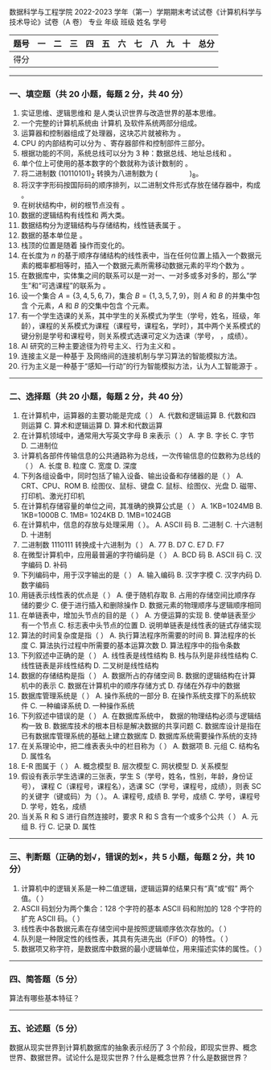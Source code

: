 

数据科学与工程学院 2022-2023 学年（第一）学期期末考试试卷《计算机科学与技术导论》试卷（A 卷） 专业 年级 班级 姓名 学号

| 题号 | 一   | 二   | 三   | 四   | 五   | 六   | 七   | 八   | 九   | 十   | 总分 |
| :--- | :--- | :--- | :--- | :--- | :--- | :--- | :--- | :--- | :--- | :--- | :--- |
| 得分 |      |      |      |      |      |      |      |      |      |      |      |

---

### 一、填空题（共 20 小题，每题 2 分，共 40 分）

1. 实证思维、逻辑思维和 是人类认识世界与改造世界的基本思维。
2. 一个完整的计算机系统由 计算机 及软件系统两部分组成。
3. 运算器和控制器组成了处理器，这块芯片就被称为 。
4. CPU 的内部结构可以分为 、寄存器部件和控制部件三部分。
5. 根据功能的不同，系统总线可以分为 3 种：数据总线、地址总线和 。
6. 单个位上可使用的基本数字的个数就称为该计数制的 。
7. 将二进制数 $(10110101)_2$ 转换为八进制数为 $(\qquad\qquad)_8$。
8. 将汉字字形码按国际码的顺序排列，以二进制文件形式存放在储存器中，构成 。
9. 在树状结构中，树的根节点没有 。
10. 数据的逻辑结构有线性和 两大类。
11. 数据结构分为逻辑结构与存储结构，线性链表属于 。
12. 数据的基本单位是 。
13. 栈顶的位置是随着 操作而变化的。
14. 在长度为 $n$ 的基于顺序存储结构的线性表中，当在任何位置上插入一个数据元素的概率都相等时，插入一个数据元素所需移动数据元素的平均个数为 。
15. 在数据库中，实体集之间的联系可以是一对一、一对多或多对多的，那么“学生”和“可选课程”的联系为 。
16. 设一个集合 $A=\{3,4,5,6,7\}$，集合 $B=\{1,3,5,7,9\}$，则 $A$ 和 $B$ 的并集中包含 个元素，$A$ 和 $B$ 的交集中包含 个元素。
17. 有一个学生选课的关系，其中学生的关系模式为学生（学号，姓名，班级，年龄），课程的关系模式为课程（课程号，课程名，学时），其中两个关系模式的键分别是学号和课程号，则关系模式选课可定义为选课（学号， ，成绩）。
18. AI 研究的三种主要途径为符号主义、行为主义和 。
19. 连接主义是一种基于 及网络间的连接机制与学习算法的智能模拟方法。
20. 行为主义是一种基于“感知—行动”的行为智能模拟方法，认为人工智能源于 。

---

### 二、选择题（共 20 小题，每题 2 分，共 40 分）

1. 在计算机中，运算器的主要功能是完成（  ）
    A. 代数和逻辑运算 B. 代数和四则运算 C. 算术和逻辑运算 D. 算术和代数运算
2. 在计算机领域中，通常用大写英文字母 B 来表示（  ）
    A. 字 B. 字长 C. 字节 D. 二进制位
3. 计算机各部件传输信息的公共通路称为总线，一次传输信息的位数称为总线的（  ）
    A. 长度 B. 粒度 C. 宽度 D. 深度
4. 下列各组设备中，同时包括了输入设备、输出设备和存储器的是（  ）
    A. CRT、CPU、ROM B. 绘图仪、鼠标、键盘 C. 鼠标、绘图仪、光盘 D. 磁带、打印机、激光打印机
5. 在计算机存储容量的单位之间，其准确的换算公式是（  ）
    A. 1KB=1024MB B. 1KB=1000B C. 1MB= 1024KB D. 1MB=1024GB
6. 在计算机中，信息的存放与处理采用（  ）。
    A. ASCII 码 B. 二进制 C. 十六进制 D. 十进制
7. 二进制数 1110111 转换成十六进制为（  ）
    A. 77 B. D7 C. E7 D. F7
8. 在微型计算机中，应用最普遍的字符编码是（  ）
    A. BCD 码 B. ASCII 码 C. 汉字编码 D. 补码
9. 下列编码中，用于汉字输出的是（  ）
    A. 输入编码 B. 汉字字模 C. 汉字内码 D. 数字编码
10. 用链表示线性表的优点是（  ）
    A. 便于随机存取 B. 占用的存储空间比顺序存储的要少 C. 便于进行插入和删除操作 D. 数据元素的物理顺序与逻辑顺序相同
11. 在单链表中，增加头节点的目的是（  ）
    A. 方便运算的实现 B. 使单链表至少有一个节点 C. 标志表中头节点的位置 D. 说明单链表是线性表的链式存储实现
12. 算法的时间复杂度是指（  ）
    A. 执行算法程序所需要的时间 B. 算法程序的长度 C. 算法执行过程中所需要的基本运算次数 D. 算法程序中的指令条数
13. 下列叙述中正确的是（  ）
    A. 线性表是线性结构 B. 栈与队列是非线性结构 C. 线性链表是非线性结构 D. 二叉树是线性结构
14. 数据的存储结构是指（  ）
    A. 数据所占的存储空间 B. 数据的逻辑结构在计算机中的表示 C. 数据在计算机中的顺序存储方式 D. 存储在外存中的数据
15. 数据库管理系统是（  ）
    A. 操作系统的一部分 B. 在操作系统支撑下的系统软件 C. 一种编译系统 D. 一种操作系统
16. 下列叙述中错误的是（  ）
    A. 在数据库系统中， 数据的物理结构必须与逻辑结构一致 B. 数据库技术的根本目标是解决数据的共享问题 C. 数据库设计是指在已有数据库管理系统的基础上建立数据库 D. 数据库系统需要操作系统的支持
17. 在关系理论中，把二维表表头中的栏目称为（  ）
    A. 数据项 B. 元组 C. 结构名 D. 属性名
18. E-R 图属于（  ）
    A. 概念模型 B. 层次模型 C. 网状模型 D. 关系模型
19. 假设有表示学生选课的三张表，学生 S（学号，姓名，性别，年龄，身份证号）， 课程 C（课程号，课程名），选课 SC（学号，课程号，成绩），则表 SC 的关键字（键或码）为（  ）。
    A. 课程号, 成绩 B. 学号，成绩 C. 学号，课程号 D. 学号，姓名，成绩
20. 当关系 R 和 S 进行自然连接时，要求 R 和 S 含有一个或多个公共（  ）
    A. 元组 B. 行 C. 记录 D. 属性

---

### 三、判断题（正确的划√，错误的划×，共 5 小题，每题 2 分，共 10 分）

1. 计算机中的逻辑关系是一种二值逻辑，逻辑运算的结果只有“真”或“假” 两个值。（  ）
2. ASCII 码划分为两个集合：128 个字符的基本 ASCII 码和附加的 128 个字符的扩充 ASCII 码。（  ）
3. 线性表中各数据元素在存储空间中是按照逻辑顺序依次存放的。（  ）
4. 队列是一种限定性的线性表，其具有先进先出（FIFO）的特性。（  ）
5. 数据项又称字符，是数据库中数据的最小逻辑单位，用来描述实体的属性。（  ）

---

### 四、简答题（5 分）

算法有哪些基本特征？

---

### 五、论述题（5 分）

数据从现实世界到计算机数据库的抽象表示经历了 3 个阶段，即现实世界、概念世界、数据世界。试论什么是现实世界？什么是概念世界？什么是数据世界？
